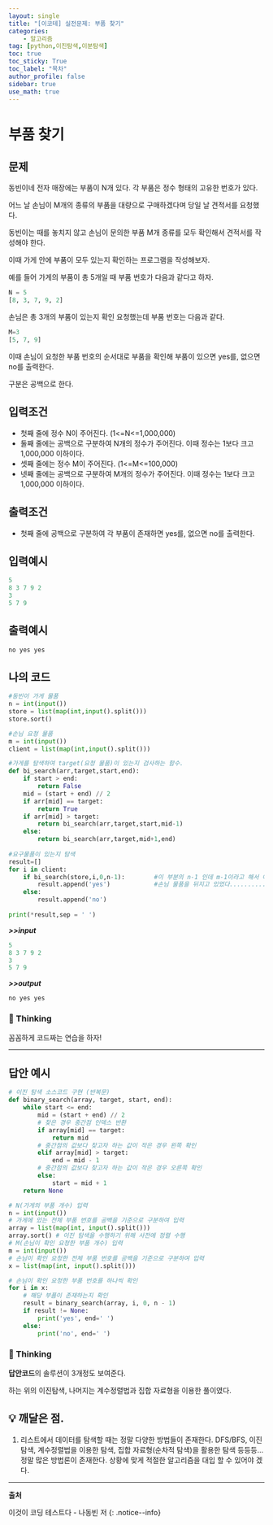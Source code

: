 ```yaml
---
layout: single
title: "[이코테] 실전문제: 부품 찾기"
categories: 
    - 알고리즘
tag: [python,이진탐색,이분탐색]
toc: true
toc_sticky: True
toc_label: "목차"
author_profile: false
sidebar: true
use_math: true 
---
```


# 부품 찾기

## 문제

동빈이네 전자 매장에는 부품이 N개 있다. 각 부품은 정수 형태의 고유한 번호가 있다. 

어느 날 손님이 M개의 종류의 부품을 대량으로 구매하겠다며 당일 날 견적서를 요청했다. 

동빈이는 때를 놓치지 않고 손님이 문의한 부품 M개 종류를 모두 확인해서 견적서를 작성해야 한다. 

이때 가게 안에 부품이 모두 있는지 확인하는 프로그램을 작성해보자.

예를 들어 가게의 부품이 총 5개일 때 부품 번호가 다음과 같다고 하자.

```python
N = 5
[8, 3, 7, 9, 2]
```

손님은 총 3개의 부품이 있는지 확인 요청했는데 부품 번호는 다음과 같다.

```python
M=3
[5, 7, 9]
```

이때 손님이 요청한 부품 번호의 순서대로 부품을 확인해 부품이 있으면 yes를, 없으면 no를 출력한다. 

구분은 공백으로 한다.

## 입력조건

* 첫째 줄에 정수 N이 주어진다. (1<=N<=1,000,000)
* 둘째 줄에는 공백으로 구분하여 N개의 정수가 주어진다. 이때 정수는 1보다 크고 1,000,000 이하이다.
* 셋째 줄에는 정수 M이 주어진다. (1<=M<=100,000)
* 넷째 줄에는 공백으로 구분하여 M개의 정수가 주어진다. 이때 정수는 1보다 크고 1,000,000 이하이다.



## 출력조건

- 첫째 줄에 공백으로 구분하여 각 부품이 존재하면 yes를, 없으면 no를 출력한다.

## 입력예시

```python
5
8 3 7 9 2
3
5 7 9
```

## 출력예시

```python
no yes yes
```



## 나의 코드

```python
#동빈이 가게 물품
n = int(input())
store = list(map(int,input().split()))
store.sort()

#손님 요청 물품
m = int(input())
client = list(map(int,input().split()))

#가게를 탐색하여 target(요청 물품)이 있는지 검사하는 함수.
def bi_search(arr,target,start,end):
    if start > end:
        return False
    mid = (start + end) // 2
    if arr[mid] == target:
        return True
    if arr[mid] > target:
        return bi_search(arr,target,start,mid-1)
    else:
        return bi_search(arr,target,mid+1,end)
    
#요구물품이 있는지 탐색
result=[]
for i in client:
    if bi_search(store,i,0,n-1):        #이 부분의 n-1 인데 m-1이라고 해서 애 먹음. 가게를 뒤져야하는데
        result.append('yes')			#손님 물품을 뒤지고 있었다...........
    else:
        result.append('no')
        
print(*result,sep = ' ')
```

***>>input***

```python
5
8 3 7 9 2
3
5 7 9
```

***>>output***

```
no yes yes
```

### 🌝 Thinking

꼼꼼하게 코드짜는 연습을 하자!

---

## 답안 예시

```python
# 이진 탐색 소스코드 구현 (반복문)
def binary_search(array, target, start, end):
    while start <= end:
        mid = (start + end) // 2
        # 찾은 경우 중간점 인덱스 반환
        if array[mid] == target:
            return mid
        # 중간점의 값보다 찾고자 하는 값이 작은 경우 왼쪽 확인
        elif array[mid] > target:
            end = mid - 1
        # 중간점의 값보다 찾고자 하는 값이 작은 경우 오른쪽 확인
        else:
            start = mid + 1
    return None

# N(가게의 부품 개수) 입력
n = int(input())
# 가게에 있는 전체 부품 번호를 공백을 기준으로 구분하여 입력
array = list(map(int, input().split()))
array.sort() # 이진 탐색을 수행하기 위해 사전에 정렬 수행
# M(손님이 확인 요청한 부품 개수) 입력
m = int(input())
# 손님이 확인 요청한 전체 부품 번호를 공백을 기준으로 구분하여 입력
x = list(map(int, input().split()))

# 손님이 확인 요청한 부품 번호를 하나씩 확인
for i in x:
    # 해당 부품이 존재하는지 확인
    result = binary_search(array, i, 0, n - 1)
    if result != None:
        print('yes', end=' ')
    else:
        print('no', end=' ')
```

### 🌝 Thinking

**답안코드**의 솔루션이 3개정도 보여준다.

하는 위의 이진탐색, 나머지는 계수정렬법과 집합 자료형을 이용한 풀이였다.



## 💡 깨달은 점.

1. 리스트에서 데이터를 탐색할 때는 정말 다양한 방법들이 존재한다. DFS/BFS, 이진 탐색, 계수정렬법을 이용한 탐색, 집합 자료형(순차적 탐색)을 활용한 탐색 등등등... 정말 많은 방법론이 존재한다. 상황에 맞게 적절한 알고리즘을 대입 할 수 있어야 겠다.


---
**출처**

이것이 코딩 테스트다 - 나동빈 저
{: .notice--info} 
